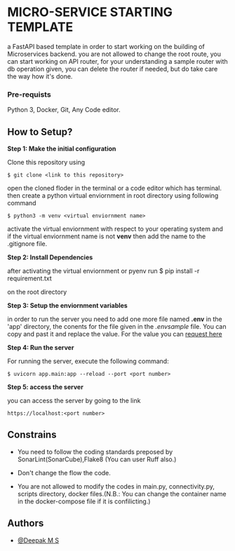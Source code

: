 
# MICRO-SERVICE STARTING TEMPLATE

a FastAPI based template in order to start working on the building of Microservices backend. you are not allowed to change the root route, you can start working on API router, for your understanding a sample router with db operation given, you can delete the router if needed, but do take care the way how it's done.



### Pre-requists
Python 3, Docker, Git, Any Code editor.

## How to Setup?

**Step 1: Make the initial configuration**

Clone this repository using 

    $ git clone <link to this repository>

open the cloned floder in the terminal or a code editor which has terminal. then create a python virtual enviornment in root directory using following command

    $ python3 -m venv <virtual enviornment name>

activate the virtual enviornment with respect to your operating system and if the virtual enviornment name is not **venv** then add the name to the .gitignore file.

**Step 2: Install Dependencies**

after activating the virtual enviornment or pyenv run 
    $ pip install -r requirement.txt

on the root directory


**Step 3: Setup the enviornment variables**

in order to run the server you need to add one more file named **.env** in the 'app' directory, the conents for the file given in the *.envsample* file. You can copy and past it and replace the value. For the value you can [request here](mailto:deepak.ms@kireap.com?subject=GetDBCredentials)

**Step 4: Run the server**

For running the server, execute the following command:

    $ uvicorn app.main:app --reload --port <port number>


**Step 5: access the server**

you can access the server by going to the link 
```
https://localhost:<port number>
```

## Constrains

* You need to follow the coding standards preposed by SonarLint(SonarCube),Flake8 (You can user Ruff also.)

* Don't change the flow the code.
* You are not allowed to modify the codes in main.py, connectivity.py, scripts directory, docker files.(N.B.: You can change the container name in the docker-compose file if it is confilicting.)


## Authors

- [@Deepak M S](https://www.github.com/Deepak-coder80)

